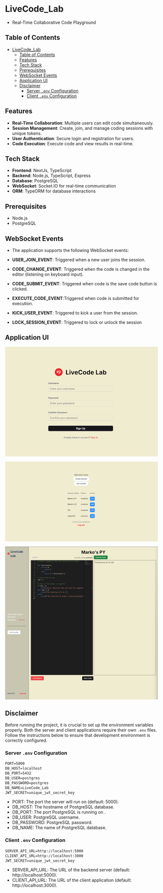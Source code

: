 # LiveCode_Lab

- Real-Time Collaborative Code Playground

## Table of Contents

- [LiveCode_Lab](#livecode_lab)
  - [Table of Contents](#table-of-contents)
  - [Features](#features)
  - [Tech Stack](#tech-stack)
  - [Prerequisites](#prerequisites)
  - [WebSocket Events](#websocket-events)
  - [Application UI](#application-ui)
  - [Disclaimer](#disclaimer)
    - [Server `.env` Configuration](#server-env-configuration)
    - [Client `.env` Configuration](#client-env-configuration)

## Features

- **Real-Time Collaboration**: Multiple users can edit code simultaneously.
- **Session Management**: Create, join, and manage coding sessions with unique tokens.
- **User Authentication**: Secure login and registration for users.
- **Code Execution**: Execute code and view results in real-time.

## Tech Stack

- **Frontend**: NextJs, TypeScript
- **Backend**: Node.js, TypeScript, Express
- **Database**: PostgreSQL
- **WebSocket**: Socket.IO for real-time communication
- **ORM**: TypeORM for database interactions

## Prerequisites

- Node.js
- PostgreSQL

## WebSocket Events

- The application supports the following WebSocket events:

- **USER_JOIN_EVENT**: Triggered when a new user joins the session.
- **CODE_CHANGE_EVENT**: Triggered when the code is changed in the editor (listening on keyboard input).
- **CODE_SUBMIT_EVENT**: Triggered when code is the save code button is clicked.
- **EXECUTE_CODE_EVENT**:Triggered when code is submitted for execution.
- **KICK_USER_EVENT**: Triggered to kick a user from the session.
- **LOCK_SESSION_EVENT**: Triggered to lock or unlock the session

## Application UI

![Login Form](./client/src/public/LoginForm.png)

![Home Page](./client/src/public/HomePage.png)

![Session UI (creator's view)](./client/src/public/SessioCreatorUI.png)

## Disclaimer

Before running the project, it is crucial to set up the environment variables properly. Both the server and client applications require their own `.env` files. Follow the instructions below to ensure that development environment is correctly configured.

### Server `.env` Configuration

```env
PORT=5000
DB_HOST=localhost
DB_PORT=5432
DB_USER=postgres
DB_PASSWORD=postgres
DB_NAME=LiveCode_Lab
JWT_SECRET=unique_jwt_secret_key
```

- PORT: The port the server will run on (default: 5000).
- DB_HOST: The hostname of PostgreSQL database.
- DB_PORT: The port PostgreSQL is running on .
- DB_USER: PostgreSQL username.
- DB_PASSWORD: PostgreSQL password.
- DB_NAME: The name of PostgreSQL database.

### Client `.env` Configuration

```env
SERVER_API_URL=http://localhost:5000
CLIENT_API_URL=http://localhost:3000
JWT_SECRET=unique_jwt_secret_key
```

- SERVER_API_URL: The URL of the backend server (default: http://localhost:5000).
- CLIENT_API_URL: The URL of the client application (default: http://localhost:3000).
